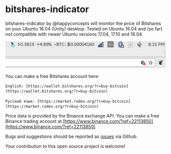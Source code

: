 # bitshares-indicator
bitshares-indicator by @happyconcepts will monitor the price of Bitshares on your Ubuntu 16.04 (Unity) desktop. Tested on Ubuntu 16.04 and (so far) not compatible with newer Ubuntu versions 17.04, 17.10 and 18.04.

![screenshot-of-bitshares-indicator](screenshots/0.64.png "Version 0.64")

 
You can make a free Bitshares account here:

    English: [https://wallet.bitshares.org/?r=buy-bitcoin](https://wallet.bitshares.org/?r=buy-bitcoin)

    Русский язык: [https://market.rudex.org/?r=buy-bitcoin](https://market.rudex.org/?r=buy-bitcoin)

Price data is provided by the Binance exchange API. You can make a free Binance trading account at [https://www.binance.com/?ref=22113850](https://www.binance.com/?ref=22113850)

Bugs and suggestions should be reported as [issues](https://github.com/happyconcepts/bitshares-indicator/issues) via Github. 

Your contribution to this open source project is welcome!



